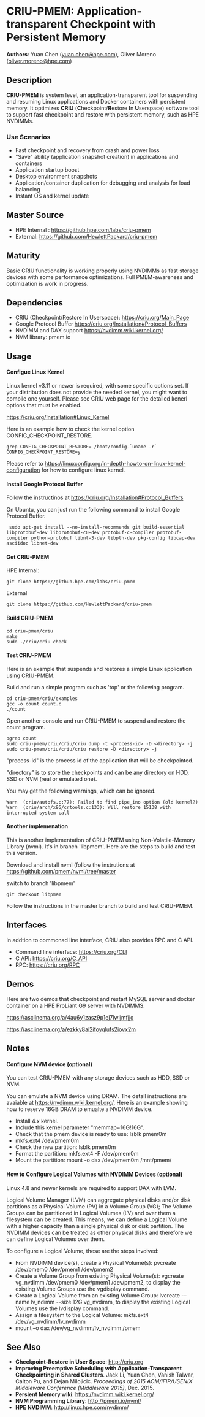 # CRIU-PMEM: Application-transparent Checkpoint with Persistent Memory

**Authors**: Yuan Chen (yuan.chen@hpe.com), Oliver Moreno (oliver.moreno@hpe.com)

## Description

**CRIU-PMEM** is system level, an application-transparent tool for suspending and
resuming Linux applications and Docker containers with persistent
memory.  It optimizes **CRIU** (**C**heckpoint/**R**estore **I**n
**U**serspace) software tool to support fast checkpoint and restore
with persistent memory, such as HPE NVDIMMs.  

### Use Scenarios
- Fast checkpoint and recovery from crash and power loss
- "Save" ability (application snapshot creation) in applications and containers
- Application startup boost
- Desktop environment snapshots
- Application/container duplication for debugging and analysis for load balancing
- Instant OS and kernel update

## Master Source
- HPE Internal : https://github.hpe.com/labs/criu-pmem
- External:      https://github.com/HewlettPackard/criu-pmem

## Maturity
Basic CRIU functionality is working properly using NVDIMMs as fast storage devices with some performance optimizations. Full PMEM-awareness and optimization is work in progress. 

## Dependencies
- CRIU (Checkpoint/Restore In Userspace): https://criu.org/Main_Page
- Google Protocol Buffer https://criu.org/Installation#Protocol_Buffers
- NVDIMM and DAX support https://nvdimm.wiki.kernel.org/
- NVM library: pmem.io

## Usage

#### Configue Linux Kernel

Linux kernel v3.11 or newer is required, with some specific options set. If your distribution does not provide the needed kernel, you might want to compile one yourself. Please see CRIU web page for the detailed kenerl options that must be enabled.

https://criu.org/Installation#Linux_Kernel

Here is an example how to check the kernel option CONFIG_CHECKPOINT_RESTORE. 
```
grep CONFIG_CHECKPOINT_RESTORE= /boot/config-`uname -r`
CONFIG_CHECKPOINT_RESTORE=y
```
Please refer to https://linuxconfig.org/in-depth-howto-on-linux-kernel-configuration for how to configure linux kernel.

#### Install Google Protocol Buffer 

Follow the instructinos at https://criu.org/Installation#Protocol_Buffers

On Ubuntu, you can just run the following command to install Google Protocol Buffer.
```
 sudo apt-get install --no-install-recommends git build-essential libprotobuf-dev libprotobuf-c0-dev protobuf-c-compiler protobuf-compiler python-protobuf libnl-3-dev libpth-dev pkg-config libcap-dev asciidoc libnet-dev
```
<!---
####  Install Other Packages (optional)

If you would like to use make test you should install libaio-devel (RPM) or libaio-dev (DEB).
For test launcher zdtm.py you need PyYAML (RPM) or python-yaml (DEB).
-->

#### Get CRIU-PMEM
HPE Internal: 
```
git clone https://github.hpe.com/labs/criu-pmem
```
External
```
git clone https://github.com/HewlettPackard/criu-pmem
```
<!---
The following commands show how to create an ext4 filesystem in the pmem0 device:

```
mkfs -t ext4 /dev/pmem0
mkdir /mnt/pmem0
mount -o dax /dev/pmem0 /mnt/pmem0
```
-->

#### Build CRIU-PMEM

```
cd criu-pmem/criu
make 
sudo ./criu/criu check
```

#### Test CRIU-PMEM

Here is an example that suspends and restores a simple Linux application using CRIU-PMEM.

Build and run a simple program such as 'top' or the following program.

```
cd criu-pmem/criu/examples
gcc -o count count.c
./count
```

Open another console and run CRIU-PMEM to suspend and restore the count program.
```
pgrep count  
sudo criu-pmem/criu/criu/criu dump -t <process-id> -D <directory> -j
sudo criu-pmem/criu/criu/criu restore -D <directory> -j
```
"process-id" is the process id of the application that will be checkpointed.

"directory" is to store the checkpoints and can be any directory on HDD, SSD or NVM (real or emulated one).

You may get the following warnings, which can be ignored. 
```
Warn  (criu/autofs.c:77): Failed to find pipe_ino option (old kernel?)
Warn  (criu/arch/x86/crtools.c:133): Will restore 15138 with interrupted system call
```

####  Another implemenation

This is another implementation of CRIU-PMEM using Non-Volatile-Memory Library (nvml). It's in branch 'libpmem'. Here are the steps to build and test this version.

Download and install nvml (follow the instrutions at https://github.com/pmem/nvml/tree/master

switch to branch 'libpmem'
```
git checkout libpmem
```

Follow the instructions in the master branch to build and test CRIU-PMEM. 

## Interfaces

In addtion to commonad line interface, CRIU also provides RPC and C API.  
- Command line interface: https://criu.org/CLI
- C API: https://criu.org/C_API
- RPC: https://criu.org/RPC

## Demos

Here are two demos that checkpoint and restart MySQL server and docker container on a HPE ProLiant G9 server with NVDIMMS. 

https://asciinema.org/a/4au6y1zasz9p1ej7lwljmfjjo

https://asciinema.org/a/ezkky8ai2ifoyqlufs2iovx2m

<!---
#### Checkpoint and restore a docker container
##### Install experimental Docker binary (Docker Engine 1.10.0)
###### Ubuntu
```
wget https://github.com/boucher/docker/releases/download/v1.10_2-16-16-experimental/docker-1.10.0-dev
service docker stop
mv /usr/bin/docker /usr/bin/docker.Orig
cp docker-1.10_2-16-16-experimental/docker-1.10.0-dev /usr/bin/docker
service docker start
```
###### Fedora
```
sudo dnf update

open /etc/yum.repos.d/docker.repo for edit and add
[dockerrepo]
name=Docker Repository
baseurl=https://yum.dockerproject.org/repo/main/fedora/$releasever/
enabled=1
gpgcheck=1
gpgkey=https://yum.dockerproject.org/gpg

dnf install docker-2:1.10.3-50.gita612434.fc24.x86_64
service docker stop
wget https://github.com/boucher/docker/releases/download/v1.10_2-16-16-experimental/docker-1.10.0-dev
mv /usr/bin/docker/docker-1.10.0-dev /usr/bin/docker.Orig
cp docker-1.10_2-16-16-experimental /usr/bin/docker
service docker start
```
<!---
##### Checkpoint a docker container
```
docker ps
docker checkpoint --image-dir <pathToDumpFiles> <cid>
```
##### Restore a docker container
```
docker restore --image-dir <pathToDumpFiles> <cid>
```
-->
## Notes

#### Configure NVM device (optional)

You can test CRIU-PMEM with any storage devices such as HDD, SSD or NVM. 

You can emulate a NVM device using DRAM. The detail instructions are avaiable at https://nvdimm.wiki.kernel.org/. Here is an example showing how to reserve 16GB DRAM to emualte a NVDIMM device.

- Install 4.x kernel.
- Include this kernel parameter "memmap=16G!16G".
- Check that the pmem device is ready to use: lsblk pmem0m
- mkfs.ext4 /dev/pmem0m
- Check the new partition: lsblk pmem0m
- Format the partition: mkfs.ext4 -F /dev/pmem0m
- Mount the partition:  mount -o dax /dev/pmem0m /mnt/pmem/

#### How to Configure Logical Volumes with NVDIMM Devices (optional)

Linux 4.8 and newer kernels are required to support DAX with LVM.

Logical Volume Manager (LVM) can aggregate physical disks and/or disk partitions as a Physical Volume (PV) in a Volume Group (VG); The Volume Groups can be partitioned in Logical Volumes (LV) and over them a filesystem can be created. This means, we can define a Logical Volume with a higher capacity than a single physical disk or disk partition. The NVDIMM devices can be treated as other physical disks and therefore we can define Logical Volumes over them.

To configure a Logical Volume, these are the steps involved:
- From NVDIMM device(s), create a Physical Volume(s): pvcreate /dev/pmem0 /dev/pmem1 /dev/pmem2
- Create a Volume Group from existing Physical Volume(s): vgcreate vg_nvdimm /dev/pmem0 /dev/pmem1 /dev/pmem2, to display the existing Volume Groups use the vgdisplay command.
- Create a Logical Volume from an existing Volume Group: lvcreate -–name lv_ndimm --size 12G vg_nvdimm, to display the existing Logical Volumes use the lvdisplay command.
- Assign a filesystem to the Logical Volume: mkfs.ext4 /dev/vg_nvdimm/lv_nvdimm
- mount –o dax /dev/vg_nvdimm/lv_nvdimm /pmem

## See Also

- **Checkpoint-Restore in User Space**: http://criu.org
- **Improving Preemptive Scheduling with Application-Transparent Checkpointing in Shared Clusters**.  Jack Li, Yuan Chen, Vanish
    Talwar, Calton Pu, and Dejan Milojicic.  *Proceedings of 2015 ACM/IFIP/USENIX Middleware Conference (Middleware 2015)*, Dec. 2015.
- **Persient Memory wiki**: https://nvdimm.wiki.kernel.org/
- **NVM Programming Library**: http://pmem.io/nvml/
- **HPE NVDIMM**: http://linux.hpe.com/nvdimm/
